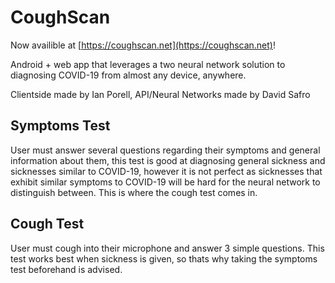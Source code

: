 # CoughScan

Now availible at [https://coughscan.net](https://coughscan.net)!

Android + web app that leverages a two neural network solution to diagnosing COVID-19 from almost any device, anywhere.

Clientside made by Ian Porell, API/Neural Networks made by David Safro

## Symptoms Test
User must answer several questions regarding their symptoms and general information about them, this test is good at diagnosing general sickness and sicknesses similar to COVID-19, however it is not perfect as sicknesses that exhibit similar symptoms to COVID-19 will be hard for the neural network to distinguish between. This is where the cough test comes in.

## Cough Test
User must cough into their microphone and answer 3 simple questions. This test works best when sickness is given, so thats why taking the symptoms test beforehand is advised.
